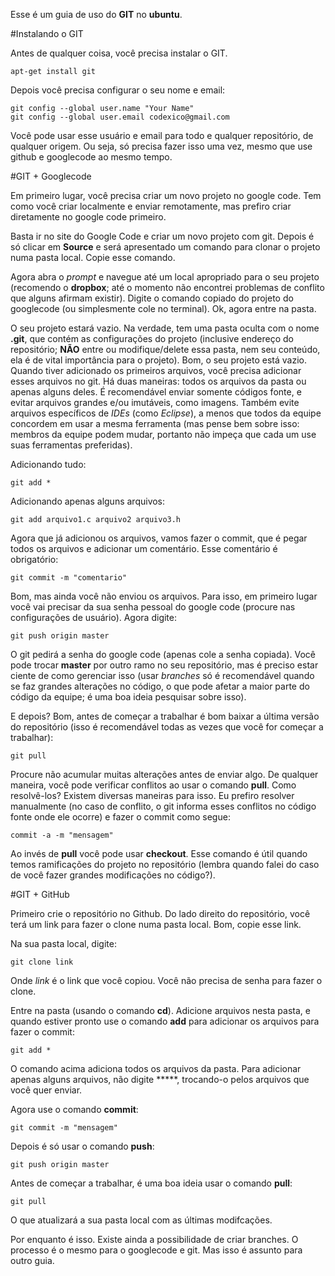 Esse é um guia de uso do **GIT** no **ubuntu**.

#Instalando o GIT

Antes de qualquer coisa, você precisa instalar o GIT.
```
apt-get install git
```
Depois você precisa configurar o seu nome e email:
```
git config --global user.name "Your Name"
git config --global user.email codexico@gmail.com
```
Você pode usar esse usuário e email para todo e qualquer repositório, de qualquer origem. Ou seja, só precisa fazer isso uma vez, mesmo que use github e googlecode ao mesmo tempo.

#GIT + Googlecode

Em primeiro lugar, você precisa criar um novo projeto no google code. Tem como você criar localmente e enviar remotamente, mas prefiro criar diretamente no google code primeiro.

Basta ir no site do Google Code e criar um novo projeto com git. Depois é só clicar em **Source** e será apresentado um comando para clonar o projeto numa pasta local. Copie esse comando.

Agora abra o *prompt* e navegue até um local apropriado para o seu projeto (recomendo o **dropbox**; até o momento não encontrei problemas de conflito que alguns afirmam existir). Digite o comando copiado do projeto do googlecode (ou simplesmente cole no terminal). Ok, agora entre na pasta.

O seu projeto estará vazio. Na verdade, tem uma pasta oculta com o nome **.git**, que contém as configurações do projeto (inclusive endereço do repositório; **NÃO** entre ou modifique/delete essa pasta, nem seu conteúdo, ela é de vital importância para o projeto). Bom, o seu projeto está vazio. Quando tiver adicionado os primeiros arquivos, você precisa adicionar esses arquivos no git. Há duas maneiras: todos os arquivos da pasta ou apenas alguns deles. É recomendável enviar somente códigos fonte, e evitar arquivos grandes e/ou imutáveis, como imagens. Também evite arquivos específicos de *IDEs* (como *Eclipse*), a menos que todos da equipe concordem em usar a mesma ferramenta (mas pense bem sobre isso: membros da equipe podem mudar, portanto não impeça que cada um use suas ferramentas preferidas).

Adicionando tudo:
```
git add *
```
Adicionando apenas alguns arquivos:

```
git add arquivo1.c arquivo2 arquivo3.h
```

Agora que já adicionou os arquivos, vamos fazer o commit, que é pegar todos os arquivos e adicionar um comentário. Esse comentário é obrigatório:

```
git commit -m "comentario"
```

Bom, mas ainda você não enviou os arquivos. Para isso, em primeiro lugar você vai precisar da sua senha pessoal do google code (procure nas configurações de usuário). Agora digite:
```
git push origin master
```

O git pedirá a senha do google code (apenas cole a senha copiada). Você pode trocar **master** por outro ramo no seu repositório, mas é preciso estar ciente de como gerenciar isso (usar *branches* só é recomendável quando se faz grandes alterações no código, o que pode afetar a maior parte do código da equipe; é uma boa ideia pesquisar sobre isso).

E depois? Bom, antes de começar a trabalhar é bom baixar a última versão do repositório (isso é recomendável todas as vezes que você for começar a trabalhar):
```
git pull
```

Procure não acumular muitas alterações antes de enviar algo. De qualquer maneira, você pode verificar conflitos ao usar o comando **pull**. Como resolvê-los? Existem diversas maneiras para isso. Eu prefiro resolver manualmente (no caso de conflito, o git informa esses conflitos no código fonte onde ele ocorre) e fazer o commit como segue:

```
commit -a -m "mensagem"
```

Ao invés de **pull** você pode usar **checkout**. Esse comando é útil quando temos ramificações do projeto no repositório (lembra quando falei do caso de você fazer grandes modificações no código?).

#GIT + GitHub

Primeiro crie o repositório no Github. Do lado direito do repositório, você terá um link para fazer o clone numa pasta local. Bom, copie esse link.

Na sua pasta local, digite:

```
git clone link
```

Onde *link* é o link que você copiou. Você não precisa de senha para fazer o clone.

Entre na pasta (usando o comando **cd**). Adicione arquivos nesta pasta, e quando estiver pronto use o comando **add** para adicionar os arquivos para fazer o commit:
```
git add *
```

O comando acima adiciona todos os arquivos da pasta. Para adicionar apenas alguns arquivos, não digite *****, trocando-o pelos arquivos que você quer enviar.

Agora use o comando **commit**:

```
git commit -m "mensagem"
```

Depois é só usar o comando **push**:
```
git push origin master
```

Antes de começar a trabalhar, é uma boa ideia usar o comando **pull**:

```
git pull
```

O que atualizará a sua pasta local com as últimas modifcações.

Por enquanto é isso. Existe ainda a possibilidade de criar branches. O processo é o mesmo para o googlecode e git. Mas isso é assunto para outro guia.